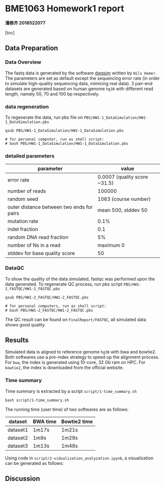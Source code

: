 # BME1063 Homework1 report
**潘修齐 2018522077**

[toc]

## Data Preparation

### Data Overview

The fastq data is generated by the software [dwgsim](https://github.com/nh13/DWGSIM) written by `Nils Homer`. The parameters are set as default except the sequencing error rate (in order to simulate high-quality sequencing data, mimicing real data). 3 pair-end datasets are generated based on human genome `hg38` with different read length, namely 50, 70 and 100 bp respectively.

### data regeneration

To regenerate the data, run pbs file on `PBS/HW1-1_DataSimulation/HW1-1_DataSimulation.pbs`

```shell
qsub PBS/HW1-1_DataSimulation/HW1-1_DataSimulation.pbs

# for personal computer, run as shell script:
# bash PBS/HW1-1_DataSimulation/HW1-1_DataSimulation.pbs
```

### detailed parameters

| parameter | value |
|-----------|-------|
| error rate | 0.0007 (quality score ~31.5) |
| number of reads | 100000 |
| random seed | 1063 (course number) |
| outer distance between two ends for pairs | mean 500, stddev 50|
| mutation rate | 0.1% |
| indel fraction | 0.1 |
| random DNA read fraction | 5% |
| number of Ns in a read | maximum 0 |
| stddev for base quality score | 50 |

### DataQC

To show the quality of the data simulated, fastqc was performed upon the data generated. To regenerate QC process, run pbs script `PBS/HW1-2_FASTQC/HW1-2_FASTQC.pbs`

```shell
qsub PBS/HW1-2_FASTQC/HW1-2_FASTQC.pbs

# for personal computers, run as shell script:
# bash PBS/HW1-2_FASTQC/HW1-2_FASTQC.pbs
```

The QC result can be found on `FinalReport/FASTQC`, all simulated data shows good quality.

## Results

Simulated data is aligned to reference genome `hg38` with bwa and bowtie2. Both softwares use a pre-index strategy to speed up the alignment process. For `bwa`, the index is generated using 10-core, 32 Gb ram on HPC. For `bowtie2`, the index is downloaded from the official website.

### Time summary

Time summary is extracted by a script `script/1-time_summary.sh`

```shell
bash script/1-time_summary.sh 
```

The running time (user time) of two softwares are as follows: 

| dataset | BWA time | Bowtie2 time |
|---------|----------|--------------|
| dataset1 | 1m17s   | 1m21s        |
| dataset2 | 1m9s    | 1m29s        |
| dataset3 | 1m13s   | 1m48s        |

Using code in `script/2-vidualization_analyzation.ipynb`, a visualization can be generated as follows:



## Discussion